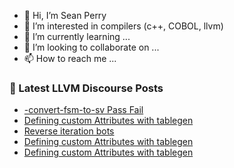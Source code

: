 - 👋 Hi, I’m Sean Perry
- 👀 I’m interested in compilers (c++, COBOL, llvm)
- 🌱 I’m currently learning ...
- 💞️ I’m looking to collaborate on ...
- 📫 How to reach me ...

<!---
s66perry/s66perry is a ✨ special ✨ repository because its `README.md` (this file) appears on your GitHub profile.
You can click the Preview link to take a look at your changes.
--->
### 📕 Latest LLVM Discourse Posts

<!-- DISCOURSE-LLVM:START -->
- [-convert-fsm-to-sv Pass Fail](https://discourse.llvm.org/t/convert-fsm-to-sv-pass-fail/72318#post_2)
- [Defining custom Attributes with tablegen](https://discourse.llvm.org/t/defining-custom-attributes-with-tablegen/72343#post_3)
- [Reverse iteration bots](https://discourse.llvm.org/t/reverse-iteration-bots/72224#post_5)
- [Defining custom Attributes with tablegen](https://discourse.llvm.org/t/defining-custom-attributes-with-tablegen/72343#post_2)
- [Defining custom Attributes with tablegen](https://discourse.llvm.org/t/defining-custom-attributes-with-tablegen/72343#post_1)
<!-- DISCOURSE-LLVM:END -->
